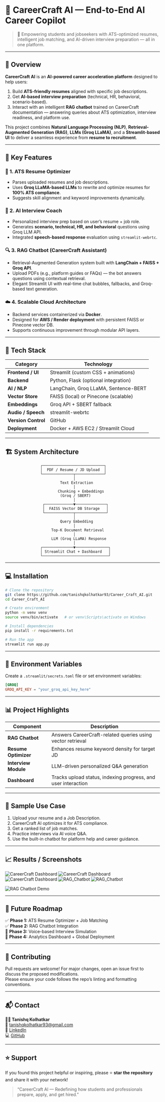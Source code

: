 # 🚀 CareerCraft AI — End-to-End AI Career Copilot  

> 🧠 Empowering students and jobseekers with ATS-optimized resumes, intelligent job matching, and AI-driven interview preparation — all in one platform.  

---

## 🌟 Overview  

**CareerCraft AI** is an **AI-powered career acceleration platform** designed to help users:  
1. Build **ATS-friendly resumes** aligned with specific job descriptions.  
2. Get **AI-based interview preparation** (technical, HR, behavioral, scenario-based).  
3. Interact with an intelligent **RAG chatbot** trained on CareerCraft documentation — answering queries about ATS optimization, interview readiness, and platform use.  

This project combines **Natural Language Processing (NLP)**, **Retrieval-Augmented Generation (RAG)**, **LLMs (Groq LLaMA)**, and a **Streamlit-based UI** to deliver a seamless experience from **resume to recruitment**.  

---

## 🎯 Key Features  

### 🧩 1. ATS Resume Optimizer  
- Parses uploaded resumes and job descriptions.  
- Uses **Groq LLaMA-based LLMs** to rewrite and optimize resumes for **100% ATS compliance**.  
- Suggests skill alignment and keyword improvements dynamically.  

### 💬 2. AI Interview Coach  
- Personalized interview prep based on user’s resume + job role.  
- Generates **scenario, technical, HR, and behavioral** questions using Groq LLM API.  
- Integrated **speech-based response** evaluation using `streamlit-webrtc`.  

### 🔍 3. RAG Chatbot (CareerCraft Assistant)  
- Retrieval-Augmented Generation system built with **LangChain + FAISS + Groq API**.  
- Upload PDFs (e.g., platform guides or FAQs) — the bot answers questions using contextual retrieval.  
- Elegant Streamlit UI with real-time chat bubbles, fallbacks, and Groq-based text generation.  

### ☁️ 4. Scalable Cloud Architecture  
- Backend services containerized via **Docker**.  
- Designed for **AWS / Render deployment** with persistent FAISS or Pinecone vector DB.  
- Supports continuous improvement through modular API layers.  

---

## 🧠 Tech Stack  

| Category | Technology |
|-----------|-------------|
| **Frontend / UI** | Streamlit (custom CSS + animations) |
| **Backend** | Python, Flask (optional integration) |
| **AI / NLP** | LangChain, Groq LLaMA, Sentence-BERT |
| **Vector Store** | FAISS (local) or Pinecone (scalable) |
| **Embeddings** | Groq API + SBERT fallback |
| **Audio / Speech** | streamlit-webrtc |
| **Version Control** | GitHub |
| **Deployment** | Docker + AWS EC2 / Streamlit Cloud |

---

## 🏗️ System Architecture  

```
                ┌────────────────────────────┐
                │  PDF / Resume / JD Upload  │
                └──────────────┬─────────────┘
                               │
                         Text Extraction
                               │
                        Chunking + Embeddings
                         (Groq / SBERT)
                               │
                 ┌─────────────▼──────────────┐
                 │  FAISS Vector DB Storage   │
                 └─────────────┬──────────────┘
                               │
                         Query Embedding
                               │
                     Top-K Document Retrieval
                               │
                     LLM (Groq LLaMA) Response
                               │
                ┌──────────────▼───────────────┐
                │ Streamlit Chat + Dashboard   │
                └──────────────────────────────┘
```

---

## 💻 Installation  

```bash
# Clone the repository
git clone https://github.com/tanishqkolhatkar93/Career_Craft_AI.git
cd Career_Craft_AI

# Create environment
python -m venv venv
source venv/bin/activate   # or venv\Scripts\activate on Windows

# Install dependencies
pip install -r requirements.txt

# Run the app
streamlit run app.py
```

---

## 🔑 Environment Variables  

Create a `.streamlit/secrets.toml` file or set environment variables:  
```toml
[GROQ]
GROQ_API_KEY = "your_groq_api_key_here"
```

---

## 📊 Project Highlights  

| Component | Description |
|------------|--------------|
| **RAG Chatbot** | Answers CareerCraft-related queries using vector retrieval |
| **Resume Optimizer** | Enhances resume keyword density for target JD |
| **Interview Module** | LLM-driven personalized Q&A generation |
| **Dashboard** | Tracks upload status, indexing progress, and user interaction |

---

## 🧩 Sample Use Case  

1. Upload your resume and a Job Description.  
2. CareerCraft AI optimizes it for ATS compliance.  
3. Get a ranked list of job matches.  
4. Practice interviews via AI voice Q&A.  
5. Use the built-in chatbot for platform help and career guidance.  

---

## 📈 Results / Screenshots  

![CareerCraft Dashboard](https://github.com/tanishqkolhatkar93/Career_Craft_AI/blob/main/Screenshot%202025-09-17%20194126.png)
![CareerCraft Dashboard](https://github.com/tanishqkolhatkar93/Career_Craft_AI/blob/main/Screenshot%202025-09-17%20194209.png)
![CareerCraft Dashboard](https://github.com/tanishqkolhatkar93/Career_Craft_AI/blob/main/Screenshot%202025-09-17%20194311.png)
![RAG_Chatbot](https://github.com/tanishqkolhatkar93/Career_Craft_AI/blob/main/Screenshot%202025-10-04%20102223.png)
![RAG_Chatbot](assets/resume_optimizer.png)


![RAG Chatbot Demo](assets/rag_chatbot.png)

---

## 🧩 Future Roadmap  

✅ **Phase 1:** ATS Resume Optimizer + Job Matching  
✅ **Phase 2:** RAG Chatbot Integration  
🚧 **Phase 3:** Voice-based Interview Simulation  
🚧 **Phase 4:** Analytics Dashboard + Global Deployment  

---

## 🤝 Contributing  

Pull requests are welcome! For major changes, open an issue first to discuss the proposed modifications.  
Please ensure your code follows the repo’s linting and formatting conventions.  

---

## 📬 Contact  

**👨‍💻 Tanishq Kolhatkar**  
📧 [tanishqkolhatkar93@gmail.com](mailto:tanishqkolhatkar93@gmail.com)  
🔗 [LinkedIn](https://www.linkedin.com/in/tanishqkolhatkar93/)  
💻 [GitHub](https://github.com/tanishqkolhatkar93)  

---

## ⭐ Support  

If you found this project helpful or inspiring, please ⭐ **star the repository** and share it with your network!  

> “CareerCraft AI — Redefining how students and professionals prepare, apply, and get hired.”  
